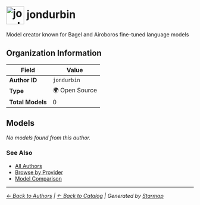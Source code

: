# <img src="https://raw.githubusercontent.com/agentstation/starmap/master/internal/embedded/logos/jondurbin.svg" alt="jondurbin logo" width="48" height="48" style="vertical-align: middle;"> jondurbin
  
  
  
Model creator known for Bagel and Airoboros fine-tuned language models
  
  
## Organization Information
  
| Field | Value |
|---------|---------|
| **Author ID** | `jondurbin` |
| **Type** | 🌍 Open Source |
| **Total Models** | 0 |

  
## Models
  
*No models found from this author.*
  
### See Also
  
- [All Authors](../)
- [Browse by Provider](../../providers/)
- [Model Comparison](../../models/)
  
---
*_[← Back to Authors](../) | [← Back to Catalog](../../) | Generated by [Starmap](https://github.com/agentstation/starmap)_*